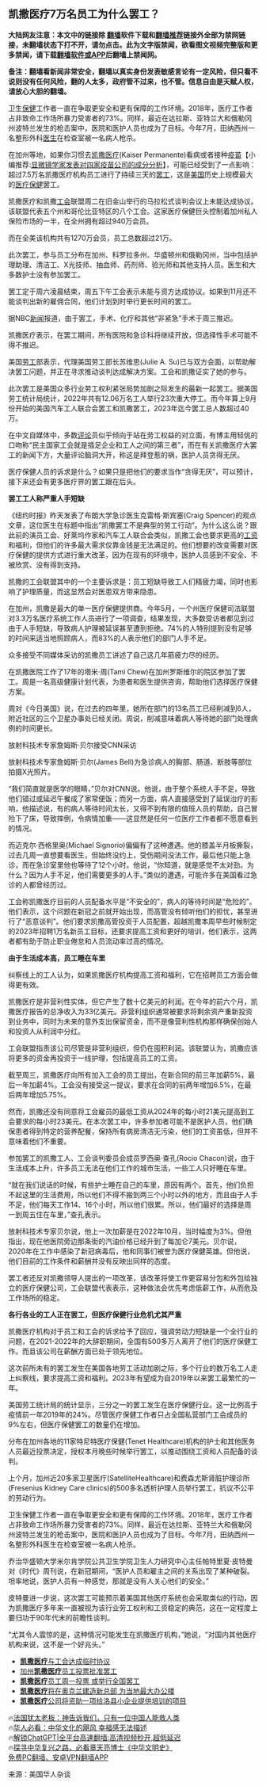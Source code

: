  <!-- 面包屑导航 --> <h2>凯撒医疗7万名员工为什么罢工？</h2> <p class="notice"><b>大陆网友注意：本文中的链接除 <a href="https://github.com/bannedbook/fanqiang" >翻墙</a>软件下载和<a href="https://github.com/killgcd/justmysocks/blob/master/README.md">翻墙推荐</a>链接外全部为禁网链接，未翻墙状态下打不开，请勿点击。此为文字版禁闻，欲看图文视频完整版和更多禁闻，请下载<a href="https://github.com/bannedbook/fanqiang">翻墙软件或APP</a>后翻墙上禁闻网。</p><p>备注：翻墙看新闻非常安全，翻墙以真实身份发表敏感言论有一定风险，但只看不说则没有任何风险，翻的人太多，政府管不过来，也不管。信息自由是天赋人权，请放心大胆的翻墙。</b></p>  <div class="entry"> <p id="summary">卫生<a href="https://www.bannedbook.org/bnews/tag/%e4%bf%9d%e5%81%a5/" class="st_tag internal_tag" rel="tag" title="标签 保健 下的日志">保健</a>工作者一直在争取更安全和更有保障的工作环境。2018年，医疗工作者占非致命工作场所暴力受害者的73%。同样，最近在达拉斯、亚特兰大和俄勒冈州波特兰发生的枪击案中，医院和医护人员也成为了目标。今年7月，田纳西州一名整形外科<a href="https://www.bannedbook.org/bnews/tag/%e5%8c%bb%e7%94%9f/" class="st_tag internal_tag" rel="tag" title="标签 医生 下的日志">医生</a>在检查室被一名病人枪杀。 </p> <p>在加州等地，如果你习惯去<a href="https://www.bannedbook.org/bnews/tag/%E5%87%AF%E6%92%92%E5%8C%BB%E7%96%97/" class="st_tag internal_tag" rel="tag" title="标签 凯撒医疗 下的日志">凯撒医疗</a>(Kaiser Permanente)看病或者接种<span class='wp_keywordlink'><a href="https://www.bannedbook.org/bnews/topimagenews/20180408/925060.html" title="纪录片：恐怖的疫苗真相之谜" target="_blank">疫苗</a></span>【小编推荐:<a href='https://www.bannedbook.org/bnews/comments/20210902/1617622.html' target='_blank'>显微镜学家发表对四家疫苗公司的成分分析</a>】，可能已经受到了一点影响：超过7.5万名凯撒医疗机构员工进行了持续三天的<a href="https://www.bannedbook.org/bnews/tag/%e7%bd%a2%e5%b7%a5/" class="st_tag internal_tag" rel="tag" title="标签 罢工 下的日志">罢工</a>，这是<a href="https://www.bannedbook.org/bnews/tag/%e7%be%8e%e5%9b%bd/" class="st_tag internal_tag" rel="tag" title="标签 美国 下的日志">美国</a>历史上规模最大的<a href="https://www.bannedbook.org/bnews/tag/%E5%8C%BB%E7%96%97%E4%BF%9D%E5%81%A5/" class="st_tag internal_tag" rel="tag" title="标签 医疗保健 下的日志">医疗保健</a>罢工。</p> <p>凯撒医疗和凯撒<a href="https://www.bannedbook.org/bnews/tag/%e5%b7%a5%e4%bc%9a/" class="st_tag internal_tag" rel="tag" title="标签 工会 下的日志">工会</a>联盟周二在旧金山举行的马拉松式谈判会议上未能达成协议。该联盟代表五个州和哥伦比亚特区的八个工会。这家医疗保健巨头控制着加州私人保险市场的一半，在全州拥有超过940万会员。</p> <p>而在全美该机构共有1270万会员，员工总数超过21万。</p> <p>此次罢工，参与员工分布在加州、科罗拉多州、华盛顿州和俄勒冈州，当中包括护理助理、清洁工、X光技师、抽血师、药剂师、验光师和其他支持人员。医生和大多数护士没有参加罢工。</p> <p>罢工定于周六凌晨结束，周五下午工会表示未能与资方达成协议。如果到11月还不能谈判出新的雇佣合同，他们计划到时举行更长时间的罢工。</p> <p>据NBC<span class='wp_keywordlink_affiliate'><a href="https://www.bannedbook.org/" title="新闻">新闻</a></span>报道，由于罢工，手术、化疗和其他“非紧急”手术于周三推迟。</p> <p>凯撒医疗表示，在罢工期间，所有医院和急诊科将继续开放，但选择性手术可能不得不推迟。</p> <p>美国<a href="https://www.bannedbook.org/bnews/tag/%E5%8A%B3%E5%B7%A5/" class="st_tag internal_tag" rel="tag" title="标签 劳工 下的日志">劳工</a>部表示，代理美国劳工部长苏维思(Julie A. Su)已与双方会面，以帮助解决罢工问题，并正在寻求推动谈判达成解决方案。工会和凯撒证实了她的参与。</p> <p>此次罢工是美国众多行业劳工权利紧张局势加剧之际发生的最新一起罢工。据美国劳工统计局统计，2022年共有12.06万名工人举行23次重大停工。而今年算上9月份开始的美国汽车工人联合会罢工和凯撒罢工，2023年迄今罢工总人数超过40万。</p> <p>在中文自媒体中，多数<span class='wp_keywordlink_affiliate'><a href="https://www.bannedbook.org/bnews/comments/" title="新闻评论" target="_blank">评论</a></span>员似乎倾向于站在劳工权益的对立面，有博主用轻佻的口吻称“民主国家工会就是插足企业和工人之间的第三者”，而在有关凯撒医疗大罢工的新闻下方，大量评论脑洞大开，称这是拜登惹的祸，医护人员贪得无厌。</p> <p>医疗保健人员的诉求是什么？如果只是把他们的要求当作“贪得无厌”，可以预计，接下来还会有更多医疗界的罢工跟在后头。</p> <p><strong>罢工工人称严重人手短缺</strong></p> <p>《纽约时报》昨天发表了布朗大学急诊医生克雷格·斯宾塞(Craig Spencer)的观点文章，这位医生在标题中指出“凯撒罢工不是典型的劳工行动”。为什么这么说？跟此前的演员工会、好莱坞作家和汽车工人联合会类似，凯撒工会也要求更高的<a href="https://www.bannedbook.org/bnews/tag/%e5%b7%a5%e8%b5%84/" class="st_tag internal_tag" rel="tag" title="标签 工资 下的日志">工资</a>和福利，但他们的许多最大需求仅靠金钱是无法满足的。他们想要的改变需要对医疗保健的提供方式进行重大改革，因为在现有的环境中，医护人员感到不安全、不被欣赏、没有得到支持。</p> <p>凯撒的工会联盟其中的一个主要诉求是：员工短缺导致工人们精疲力竭，同时也影响了护理质量，而这显然会对医患双方带来隐患。</p> <p>在加州，凯撒是最大的单一医疗保健提供商。今年5月，一个州医疗保健司法联盟对3.3万名医疗系统工作人员进行了一项调查，结果发现，大多数受访者都见到过由于人手短缺，导致病人护理被延误甚至遭到拒绝。74%的人特别提到没有足够的时间来适当地照顾病人，而83%的人表示他们的部门人手不足。</p> <p>众多接受不同媒体采访的凯撒员工讲述了自己这几年筋疲力尽的经历。</p> <p>在凯撒医院工作了17年的塔米·周(Tami Chew)在加州罗斯维尔的院区参加了罢工。周是一名高级健康计划代表，为患者和医生提供咨询，帮助他们选择医疗保健方案。</p> <p>周对《今日美国》说，在过去的四年里，她所在部门的13名员工已经削减到6人，附近社区的三个卫星办事处已经关闭。周说，削减意味着病人等待她的部门处理病例的时间更长。</p> <p>放射科技术专家詹姆斯·贝尔接受CNN采访</p> <p>放射科技术专家詹姆斯·贝尔(James Bell)为急诊病人的胸部、肠道、断肢等部位拍摄X光照片。</p> <p>“我们简直就是医学的眼睛，”贝尔对CNN说。他说，由于整个系统人手不足，导致他们错过或延迟午餐成了家常便饭；而另一方面，病人直接感受到了延误治疗的影响，他描述说，有的病人等待时间太长，又得不到有限的值班人员的帮助，自己冒险下了床，导致摔倒，令病情加重——这显然是任何一位医疗工作者都不愿意看到的情况。</p>  <p>而迈克尔·西格里奥(Michael Signorio)偏偏有了这种遭遇。他的膝盖半月板撕裂，过去几周一直想要看医生，但始终没约上，受伤期间没法工作，最后他只能上急诊，而在急诊室里他也等待了12个小时。他说，“你知道，就是感觉不太对劲。为什么？因为人手不足，他们需要更多的人手。”类似的遭遇，可能许多在美国看过急诊的人都曾经历过。</p> <p>工会称凯撒医疗目前的人员配备水平是“不安全的”，病人的等待时间是“危险的”。他们表示，这个问题在新冠之前就开始出现，而高管没有倾听他们的担忧，甚至进行了“恶意谈判”。他们要求凯撒高管投资于人员配置，超越凯撒本周早些时候制定的2023年招聘1万名新员工目标，还要求提高工资和更好的培训，他们表示，这两者都有助于防止职业倦怠和人员流动率过高的情况。</p> <p><strong>由于生活成本高，员工睡在车里</strong></p> <p>纠察线上的工人认为，如果凯撒医疗机构提高工资和福利，它在招聘员工方面会做得更有效。</p> <p>凯撒医疗是非营利性实体，但它产生了数十亿美元的利润。在今年的前六个月，凯撒医疗报告的总净收入为33亿美元。非营利组织通常被要求将剩余资产重新投资到业务中，同时为未来的意外支出保留资金，而不是像营利性机构那样确保创始人和投资人从利润中分红。</p> <p>工会联盟指责该公司尽管是非营利组织，但仍在囤积利润。该联盟认为，凯撒应该将更多的资金再投资于一线护理，包括提高员工的工资。</p> <p>截至周三，凯撒医疗向所有加入工会的员工提出，在新合同的前三年加薪5%，最后一年加薪4%。工会没有接受这一提议，要求在合同的前两年增加6.5%，在最后两年增加5.75%。</p> <p>然而，凯撒还没有同意将工会雇员的最低工资从2024年的每小时21美元提高到工会要求的每小时23美元。在本次罢工中，许多参加者可能不是医护人员，他们确保患者得到特定的营养配餐，保持所有病房清洁无污染，他们的工资虽低，但并不意味着他们不重要。</p> <p>参加罢工的凯撒工人、工会谈判委员会成员罗西奥·查孔(Rocio Chacon)说，由于生活成本上升，许多员工无法在他们工作的城市生活，一些工人只好睡在车里。</p> <p>“就在我们说话的时候，有些护士睡在自己的车里，原因有两个。首先，他们负担不起这里的生活费用，所以他们不得不搬到两三个小时以外的地方，而且由于人手不足，他们每天工作14、16个小时，所以他们很累。所以，他们最好的选择是周一到周五住在车里，”查孔表示。</p> <p>放射科技术专家贝尔说，他上一次加薪是在2022年10月，当时幅度为3%。但他指出，现在他医院旁边那条街的汽油价格已经升到了每加仑7美元。贝尔说，2020年在工作中感染了新冠病毒后，他和同事们被誉为医疗保健英雄。但他说，他们目前的工作条件和薪酬并没有反映出同样的态度。</p>  <p>罢工者还反对凯撒领导人提出的一项改革，该改革将使工作更容易分包和外包给独立的医疗保健公司，工会联盟代表表示，这种做法会优先考虑低薪工作，从而危及工作场所的稳定。</p> <p><strong>各行各业的工人正在罢工，但医疗保健行业危机尤其严重</strong></p> <p>凯撒医疗机构对于员工和工会的诉求给予了回应，强调劳动力短缺是一个全行业的问题，在2021-2022年的大辞职期间，全国有500多万人离开了他们的医疗保健工作。而且该公司在薪酬方面已处于领先地位。</p> <p>这次前所未有的罢工发生在美国各地劳工活动加剧之际，多个行业的数万名工人走上纠察线，要求提高工资和福利。2023年有望成为自2019年以来罢工最繁忙的一年。</p> <p>美国劳工统计局的统计显示，三分之一的罢工发生在医疗保健行业。这一比例高于疫情前一年2019年的24%。尽管医疗保健工作者只占全国私营部门工会成员的9%左右，但医疗保健罢工的数量仍在增加。</p> <p>分布在加州各地的11家特尼特医疗保健(Tenet Healthcare)机构的护士和其他医务人员最近投票决定，授权本月晚些时候举行罢工，以推动围绕工资和人员配备的谈判。</p> <p>上个月，加州近20多家卫星医疗(SatelliteHealthcare)和费森尤斯肾脏护理诊所(Fresenius Kidney Care clinics)的500多名透析护理人员举行罢工，抗议不公平的劳动行为。</p> <p>卫生保健工作者一直在争取更安全和更有保障的工作环境。2018年，医疗工作者占非致命工作场所暴力受害者的73%。同样，最近在达拉斯、亚特兰大和俄勒冈州波特兰发生的枪击案中，医院和医护人员也成为了目标。今年7月，田纳西州一名整形外科医生在检查室被一名病人枪杀。</p> <p>乔治华盛顿大学米尔肯学院公共卫生学院卫生人力研究中心主任帕特里夏·皮特曼对《时代》周刊说，在新冠期间，“医护人员和雇主之间的关系出现了某种破裂。坦率地说，医护人员有一种感觉，那就是没有人关心他们的安全。”</p> <p>皮特曼进一步说，这次罢工可能预示着美国其他医疗系统也会采取类似的行动，因为凯撒医疗多年来一直被视为该行业劳工权利和工资稳定的典范，这在一定程度上要归功于90年代末的前瞻性谈判。</p> <p>“尤其令人震惊的是，这种情况可能发生在凯撒医疗机构，”她说，“对国内其他医疗机构来说，这不是一个好兆头。”</p>  <!--<div id="taboola-mid-1"></div>--><ul class='op-related-articles' title='相关阅读'> <li><a href='https://www.bannedbook.org/bnews/worldnews/usa/20190927/1198135.html' target='_blank'><b>凯撒医疗</b>与工会达成临时协议</a></li> <li><a href='https://www.bannedbook.org/bnews/worldnews/usa/20190814/1174507.html' target='_blank'>加州<b>凯撒医疗</b>员工投票批准罢工</a></li> <li><a href='https://www.bannedbook.org/bnews/worldnews/usa/20190730/1166335.html' target='_blank'><b>凯撒医疗</b>员工周一投票 或举行全国罢工</a></li> <li><a href='https://www.bannedbook.org/bnews/worldnews/usa/20190619/1145477.html' target='_blank'><b>凯撒医疗</b>将在奥克兰建造新总部 为当地最大办公楼</a></li> <li><a href='https://www.bannedbook.org/bnews/worldnews/usa/20180717/973200.html' target='_blank'><b>凯撒医疗</b>公司将资助一项给洛县小企业提供培训的项目</a></li> </ul> <p class="texttj"> 🔥<a href="https://www.bannedbook.org/bnews/ssgc/20230219/1850782.html" target="_blank">法国犹太老板：神告诉我们，只有一位中国人能救人类</a><br/> 🔥<a href="https://www.bannedbook.org/bnews/comments/20220220/1694796.html" target="_blank">华人必看：中华文化的飓风 幸福感无法描述</a><br/> 🔥<a href="https://github.com/bannedbook/fanqiang/wiki/V2ray%E6%9C%BA%E5%9C%BA" target="_blank">解锁ChatGPT|全平台高速翻墙:高清视频秒开,超低延迟</a><br/> 🔥<a href="https://www.bannedbook.org/bnews/comments/20220808/1768773.html" target="_blank">探寻中华复兴之路，必看章天亮博士《中华文明史》</a><br/> <a href="https://github.com/bannedbook/fanqiang/wiki/%E7%A6%81%E9%97%BB%E7%BD%91%E5%AE%89%E5%8D%93%E7%BF%BB%E5%A2%99%E6%96%B0%E9%97%BBAPP" target="_blank">免费PC翻墙、安卓VPN翻墙APP</a><br/> </p><p class="src-info">来源：美国华人杂谈 </p><a name='sharetosocial'></a> <div style="margin-bottom:5px;padding-bottom:5px;clear:both"> <div id="archive-pix-1" class="banner-ads"> <!-- AuctionX Display platform tag START --> <div id="27602x728x90x621x_ADSLOT1" clicktrack="%%CLICK_URL_ESC%%"></div>  <!-- AuctionX Display platform tag END --> </div> <div id="archive-pix-2" class="banner-ads"> <!-- AuctionX Display platform tag START --> <div id="27556x300x250x621x_ADSLOT1" clicktrack="%%CLICK_URL_ESC%%" style="margin:0 auto;text-align:center"></div>  <!-- AuctionX Display platform tag END --> </div> </div>  <div id="archive-pix-1" class="banner-ads"> <!-- AuctionX Display platform tag START --> <div id="27603x728x90x621x_ADSLOT1" clicktrack="%%CLICK_URL_ESC%%"></div>  <!-- AuctionX Display platform tag END --> </div> </div><!--END ENTRY--> 